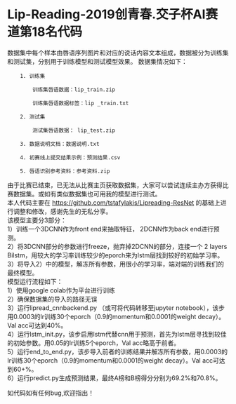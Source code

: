 # Lip-Reading-2019创青春.交子杯AI赛道第18名代码
数据集中每个样本由唇语序列图片和对应的说话内容文本组成，数据被分为训练集和测试集，分别用于训练模型和测试模型效果。
数据集情况如下：     

        1. 训练集    

            训练集唇语数据：lip_train.zip      

            训练集唇语数据标签：lip _train.txt     

        2. 测试集      

            测试集唇语数据： lip_test.zip         

        3. 数据说明文档：数据说明.txt     

        4. 初赛线上提交结果示例：预测结果.csv  

        5. 唇语识别参考资料：参考资料.zip
由于比赛已结束，已无法从比赛主页获取数据集，大家可以尝试连续主办方获得比赛数据集。或如有类似数据集也可用我的模型进行测试。        
本人代码主要在 https://github.com/tstafylakis/Lipreading-ResNet 的基础上进行调整和修改，感谢先生的无私分享。     
该模型主要分3部分：          
1）训练一个3DCNN作为front end来抽取特征， 2DCNN作为back end进行预测。            
2）将3DCNN部分的参数进行freeze，抛弃掉2DCNN的部分，连接一个 2 layers Bilstm，用较大的学习率训练较少的eporch来为lstm层找到较好的初始学习率。   
3）将导入2）中的模型，解冻所有参数，用很小的学习率，端对端的训练我们的最终模型。          
模型运行流程如下：              
1）使用google colab作为平台进行训练                             
2）确保数据集的导入的路径无误               
3）运行lipread_cnnbackend.py （或可将代码转移至jupyter notebook），该步用0.0003的lr训练30个eporch（0.9的momentum和0.0001的weight decay）。Val acc可达到40%。          
4）运行lstm_init.py，该步启用lstm代替cnn用于预测，首先为lstm层寻找到较佳的初始参数。用0.05的lr训练5个eporch，Val acc略高于前者。    
5）运行end_to_end.py，该步导入前者的训练结果并解冻所有参数，用0.0003的lr训练30个eporch（0.9的momentum和0.0001的weight decay）。Val acc可达到60+%。              
6）运行predict.py生成预测结果，最终A榜和B榜得分分别为69.2%和70.8%。        

如代码如有任何bug,欢迎指出！           

